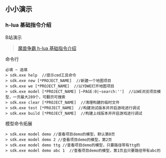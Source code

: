 ## 小小演示

### h-lua 基础指令介绍

B站演示

> <a target="_blank" href="https://www.bilibili.com/video/BV1nV411J7FB">魔兽争霸 h-lua 基础指令介绍</a>

命令行

```
必填 ~ 选填
> sdk.exe help  //提示cmd工具命令
> sdk.exe new [*PROJECT_NAME]  //新建一个地图项目
> sdk.exe we [*PROJECT_NAME]  //以YDWE打开地图项目
> sdk.exe model [*PROJECT_NAME] [~PAGE:0|~search:'']  //以WE浏览项目模型，一页最大289个，可翻页可搜索
> sdk.exe clear [*PROJECT_NAME]  //清理构建的临时文件
> sdk.exe test [*PROJECT_NAME]  //构建测试版本并开启游戏进行调试
> sdk.exe build [*PROJECT_NAME]  //构建上线版本并开启游戏进行调试
```

模型命令拓展

```
> sdk.exe model demo //查看项目demo的模型，默认第0页
> sdk.exe model demo 2 //查看项目demo的模型，第2页
> sdk.exe model demo ttg //查看项目demo的模型，只要路径带有ttg的
> sdk.exe model demo abc 1  //查看项目demo的模型，第1页且只要路径带有abc的
```
